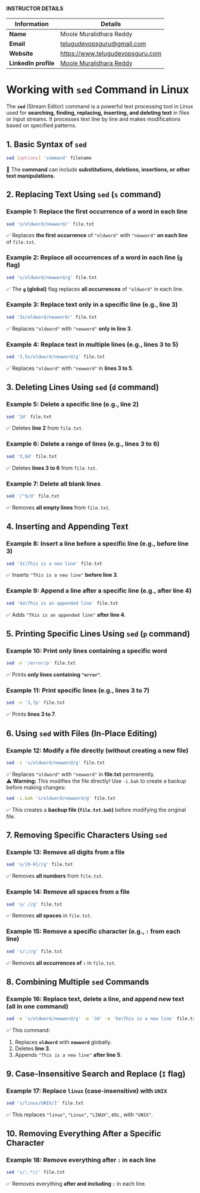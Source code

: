 #### INSTRUCTOR DETAILS

|  Information             | Details                                                                      |
|----------------------    |------------------------------------------------------------------------------|
| **Name**                 | Moole Muralidhara Reddy                                                      |
| **Email**                | telugudevopsguru@gmail.com                                                |
| **Website**              | https://www.telugudevopsguru.com               |
| **LinkedIn profile**     | [Moole Muralidhara Reddy](https://www.linkedin.com/in/moole-muralidhara-reddy) |

# **Working with `sed` Command in Linux**  

The **`sed`** (Stream Editor) command is a powerful text processing tool in Linux used for **searching, finding, replacing, inserting, and deleting text** in files or input streams. It processes text line by line and makes modifications based on specified patterns.

## **1. Basic Syntax of `sed`**  
```sh
sed [options] 'command' filename
```
🔹 The **command** can include **substitutions, deletions, insertions, or other text manipulations**.

## **2. Replacing Text Using `sed` (`s` command)**  

### **Example 1: Replace the first occurrence of a word in each line**  
```sh
sed 's/oldword/newword/' file.txt
```
✅ Replaces **the first occurrence** of `"oldword"` with `"newword"` **on each line** of `file.txt`.

### **Example 2: Replace all occurrences of a word in each line (`g` flag)**  
```sh
sed 's/oldword/newword/g' file.txt
```
✅ The **`g` (global)** flag replaces **all occurrences** of `"oldword"` in each line.

### **Example 3: Replace text only in a specific line (e.g., line 3)**  
```sh
sed '3s/oldword/newword/' file.txt
```
✅ Replaces `"oldword"` with `"newword"` **only in line 3**.

### **Example 4: Replace text in multiple lines (e.g., lines 3 to 5)**  
```sh
sed '3,5s/oldword/newword/g' file.txt
```
✅ Replaces `"oldword"` with `"newword"` in **lines 3 to 5**.

## **3. Deleting Lines Using `sed` (`d` command)**  

### **Example 5: Delete a specific line (e.g., line 2)**  
```sh
sed '2d' file.txt
```
✅ Deletes **line 2** from `file.txt`.

### **Example 6: Delete a range of lines (e.g., lines 3 to 6)**  
```sh
sed '3,6d' file.txt
```
✅ Deletes **lines 3 to 6** from `file.txt`.

### **Example 7: Delete all blank lines**  
```sh
sed '/^$/d' file.txt
```
✅ Removes **all empty lines** from `file.txt`.

## **4. Inserting and Appending Text**  

### **Example 8: Insert a line before a specific line (e.g., before line 3)**  
```sh
sed '3i\This is a new line' file.txt
```
✅ Inserts `"This is a new line"` **before line 3**.

### **Example 9: Append a line after a specific line (e.g., after line 4)**  
```sh
sed '4a\This is an appended line' file.txt
```
✅ Adds `"This is an appended line"` **after line 4**.

## **5. Printing Specific Lines Using `sed` (`p` command)**  

### **Example 10: Print only lines containing a specific word**  
```sh
sed -n '/error/p' file.txt
```
✅ Prints **only lines containing `"error"`**.

### **Example 11: Print specific lines (e.g., lines 3 to 7)**  
```sh
sed -n '3,7p' file.txt
```
✅ Prints **lines 3 to 7**.


## **6. Using `sed` with Files (In-Place Editing)**  

### **Example 12: Modify a file directly (without creating a new file)**  
```sh
sed -i 's/oldword/newword/g' file.txt
```
✅ Replaces `"oldword"` with `"newword"` in **file.txt** permanently.  
⚠️ **Warning:** This modifies the file directly! Use `-i.bak` to create a backup before making changes:
```sh
sed -i.bak 's/oldword/newword/g' file.txt
```
✅ This creates a **backup file (`file.txt.bak`)** before modifying the original file.

## **7. Removing Specific Characters Using `sed`**  

### **Example 13: Remove all digits from a file**  
```sh
sed 's/[0-9]//g' file.txt
```
✅ Removes **all numbers** from `file.txt`.

### **Example 14: Remove all spaces from a file**  
```sh
sed 's/ //g' file.txt
```
✅ Removes **all spaces** in `file.txt`.

### **Example 15: Remove a specific character (e.g., `:` from each line)**  
```sh
sed 's/://g' file.txt
```
✅ Removes **all occurrences of `:`** in `file.txt`.


## **8. Combining Multiple `sed` Commands**  

### **Example 16: Replace text, delete a line, and append new text (all in one command)**  
```sh
sed -e 's/oldword/newword/g' -e '3d' -e '5a\This is a new line' file.txt
```
✅ This command:
1. Replaces **`oldword`** with **`newword`** globally.  
2. Deletes **line 3**.  
3. Appends `"This is a new line"` **after line 5**.

## **9. Case-Insensitive Search and Replace (`I` flag)**  

### **Example 17: Replace `linux` (case-insensitive) with `UNIX`**  
```sh
sed 's/linux/UNIX/I' file.txt
```
✅ This replaces `"linux"`, `"Linux"`, `"LINUX"`, etc., with `"UNIX"`.

## **10. Removing Everything After a Specific Character**  

### **Example 18: Remove everything after `:` in each line**  
```sh
sed 's/:.*//' file.txt
```
✅ Removes everything **after and including `:`** in each line.
